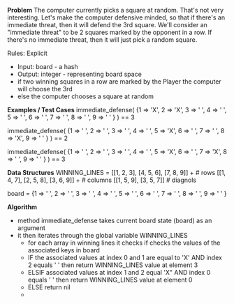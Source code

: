 **Problem**
The computer currently picks a square at random. That's not very interesting. 
Let's make the computer defensive minded, so that if there's an immediate threat, then it will defend the 3rd square. 
We'll consider an "immediate threat" to be 2 squares marked by the opponent in a row. 
If there's no immediate threat, then it will just pick a random square.

Rules:
Explicit
  - Input: board - a hash
  - Output: integer - representing board space 
  - if two winning squares in a row are marked by the Player the computer will choose the 3rd
  - else the computer chooses a square at random

**Examples / Test Cases**
immediate_defense( {1 => 'X', 2 => 'X', 3 => ' ', 4 => ' ', 5 => ' ',
         6 => ' ', 7 => ' ', 8 => ' ', 9 => ' '
} ) == 3

immediate_defense( {1 => ' ', 2 => ' ', 3 => ' ', 4 => ' ', 5 => 'X',
         6 => ' ', 7 => ' ', 8 => 'X', 9 => ' '
} ) == 2

immediate_defense( {1 => ' ', 2 => ' ', 3 => ' ', 4 => ' ', 5 => 'X',
         6 => ' ', 7 => 'X', 8 => ' ', 9 => ' '
} ) == 3


**Data Structures**
WINNING_LINES = [[1, 2, 3], [4, 5, 6], [7, 8, 9]] + # rows
                [[1, 4, 7], [2, 5, 8], [3, 6, 9]] + # columns
                [[1, 5, 9], [3, 5, 7]] # diagnols
                
board = {1 => ' ', 2 => ' ', 3 => ' ', 4 => ' ', 5 => ' ',
         6 => ' ', 7 => ' ', 8 => ' ', 9 => ' '
} 

**Algorithm**
- method immediate_defense takes current board state (board) as an argument
- it then iterates through the global variable WINNING_LINES
  - for each array in winning lines it checks if checks the values of the associated keys in board
  - IF the associated values at index 0 and 1 are equal to 'X' AND index 2 equals ' ' then return WINNING_LINES value at element 3
  - ELSIF associated values at index 1 and 2 equal 'X" AND index 0 equals ' ' then return WINNING_LINES value at element 0
  - ELSE return nil
  -